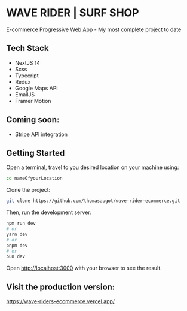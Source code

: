 # WAVE RIDER | SURF SHOP

E-commerce Progressive Web App - My most complete project to date

## Tech Stack

- NextJS 14
- Scss
- Typecript
- Redux
- Google Maps API
- EmailJS
- Framer Motion

## Coming soon:

- Stripe API integration

## Getting Started

Open a terminal, travel to you desired location on your machine using:

```bash
cd nameOfyourLocation
```

Clone the project:

```bash
git clone https://github.com/thomasaugot/wave-rider-ecommerce.git
```

Then, run the development server:

```bash
npm run dev
# or
yarn dev
# or
pnpm dev
# or
bun dev
```

Open [http://localhost:3000](http://localhost:3000) with your browser to see the result.

## Visit the production version:

https://wave-riders-ecommerce.vercel.app/
